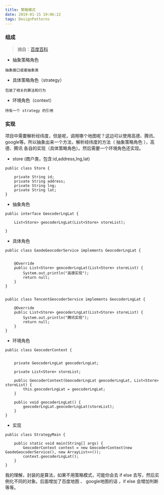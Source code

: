 ```yaml
---
title: 策略模式
date: 2019-01-15 19:06:22
tags: DesignPatterns
---
```



### 组成

> 摘自：[百度百科](https://baike.baidu.com/item/%E7%AD%96%E7%95%A5%E6%A8%A1%E5%BC%8F/646307?fr=aladdin)

- 抽象策略角色
```
抽象接口或者抽象类
```
- 具体策略角色（strategy）
```
包装了相关的算法和行为
```
- 环境角色（context）
```
持有一个 strategy 的引用
```


### 实现

项目中需要解析经纬度，但是呢，调用哪个地图呢？这边可以使用高德、腾讯、google等。所以抽象出来一个方法，解析经纬度的方法（ 抽象策略角色 ），高德、腾讯 各自的实现（具体策略角色）。然后需要一个环境角色还实现。

<!--more-->

- store (商户类，包含:id,address,lng,lat)
```
public class Store {

    private String id;
    private String address;
    private String lng;
    private String lat;
}
```
- 抽象角色
```
public interface GeocoderLngLat {

    List<Store> geocoderLngLat(List<Store> storeList);

}
```

- 具体角色
```
public class GaodeGeocoderService implements GeocoderLngLat {


    @Override
    public List<Store> geocoderLngLat(List<Store> storeList) {
        System.out.println("高德实现");
        return null;
    }
}


public class TencentGeocoderService implements GeocoderLngLat {

    @Override
    public List<Store> geocoderLngLat(List<Store> storeList) {
        System.out.println("腾讯实现");
        return null;
    }
}

```
- 环境角色
```
public class GeocoderContext {


    private GeocoderLngLat geocoderLngLat;

    private List<Store> storeList;

    public GeocoderContext(GeocoderLngLat geocoderLngLat, List<Store> storeList) {
        this.geocoderLngLat = geocoderLngLat;
    }

    public void geocoderLngLat() {
        geocoderLngLat.geocoderLngLat(storeList);
    }
}
```
- 实现

```
public class StrategyMain {

    public static void main(String[] args) {
        GeocoderContext context = new GeocoderContext(new GaodeGeocoderService(), new ArrayList<>());
        context.geocoderLngLat();
    }
}
```

我的理解，封装的是算法，如果不用策略模式，可能你会去 if else 去写，然后实例化不同的对象。后面增加了百度地图 、 google地图的话 ，if else 会增加判断 等等。

